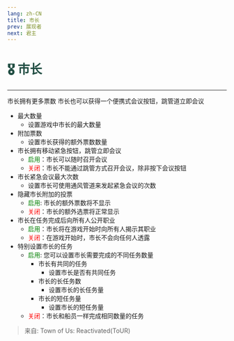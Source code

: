 ```yaml
---
lang: zh-CN
title: 市长
prev: 展现者
next: 君主
---
```


# <font color="#204d42">🎖️ <b>市长</b></font> <Badge text="Power" type="tip" vertical="middle"/>

***

市长拥有更多票数 市长也可以获得一个便携式会议按钮，跳管道立即会议

- 最大数量
  - 设置游戏中市长的最大数量
- 附加票数
  - 设置市长获得的额外票数数量
- 市长拥有移动紧急按钮，跳管立即会议
  - <font color=green>启用</font>：市长可以随时召开会议
  - <font color=red>关闭</font>：市长不能通过跳管方式召开会议，除非按下会议按钮
- 市长紧急会议最大次数
  - 设置市长可使用通风管道来发起紧急会议的次数
- 隐藏市长附加的投票
  - <font color=green>启用</font>: 市长的额外票数将不显示
  - <font color=red>关闭</font>：市长的额外选票将正常显示
- 市长在任务完成后向所有人公开职业
  - <font color=green>启用</font>：市长将在游戏开始时向所有人揭示其职业
  - <font color=red>关闭</font>：在游戏开始时，市长不会向任何人透露
- 特别设置市长的任务
  - <font color=green>启用</font>: 您可以设置市长需要完成的不同任务数量
    - 市长有共同的任务
      - 设置市长是否有共同任务
    - 市长的长任务数
      - 设置市长的长任务量
    - 市长的短任务量
      - 设置市长的短任务量
  - <font color=red>关闭</font>：市长和船员一样完成相同数量的任务

> 来自: Town of Us: Reactivated(ToUR)
